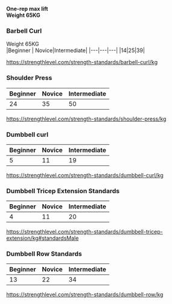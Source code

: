 **One-rep max lift**  
**Weight 65KG**  

### Barbell Curl
Weight 65KG   
|Beginner | Novice|Intermediate|
|---|---|---|
|14|25|39|

https://strengthlevel.com/strength-standards/barbell-curl/kg  

### Shoulder Press
|Beginner | Novice|Intermediate|
|---|---|---|
|24|35|50|


https://strengthlevel.com/strength-standards/shoulder-press/kg


### Dumbbell curl
|Beginner | Novice|Intermediate|
|---|---|---|
|5|11|19|  

https://strengthlevel.com/strength-standards/dumbbell-curl/kg

### Dumbbell Tricep Extension Standards
|Beginner | Novice|Intermediate|
|---|---|---|
|4|11|20|

https://strengthlevel.com/strength-standards/dumbbell-tricep-extension/kg#standardsMale

### Dumbbell Row Standards
|Beginner | Novice|Intermediate|
|---|---|---|
|13|22|34|

https://strengthlevel.com/strength-standards/dumbbell-row/kg

